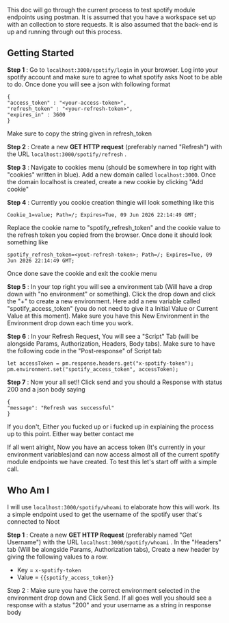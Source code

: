 This doc will go through the current process to test spotify module endpoints using postman. It is assumed that you have a workspace set up with an collection to store requests. It is also assumed that the back-end is up and running through out this process.

## Getting Started

**Step 1** : Go to `localhost:3000/spotify/login` in your browser. Log into your spotify account and make sure to agree to what spotify asks Noot to be able to do. Once done you will see a json with following format

```
{
"access_token" : "<your-access-token>",
"refresh_token" : "<your-refresh-token>",
"expires_in" : 3600
}
```

Make sure to copy the string given in refresh_token

**Step 2** : Create a new **GET HTTP request** (preferably named "Refresh") with the URL `localhost:3000/spotify/refresh` . 

**Step 3** : Navigate to cookies menu (should be somewhere in top right with "cookies" written in blue). Add a new domain called `localhost:3000`. Once the domain localhost is created, create a new cookie by clicking "Add cookie"  

**Step 4** : Currently you cookie creation thingie will look something like this

```
Cookie_1=value; Path=/; Expires=Tue, 09 Jun 2026 22:14:49 GMT;
```

Replace the cookie name to "spotify_refresh_token" and the cookie value to the refresh token you copied from the browser. Once done it should look something like

```
spotify_refresh_token=<yout-refresh-token>; Path=/; Expires=Tue, 09 Jun 2026 22:14:49 GMT;
```

Once done save the cookie and exit the cookie menu

**Step 5** :  In your top right you will see a environment tab (Will have a drop down with "no environment" or something). Click the drop down and click the "+" to create a new environment. Here add a new variable called "spotify_access_token" (you do not need to give it a Initial Value or Current Value at this moment). Make sure you have this New Environment in the Environment drop down each time you work.

**Step 6** : In your Refresh Request, You will see a "Script" Tab (will be alongside Params, Authorization, Headers, Body tabs). Make sure to have the following code in the "Post-response" of Script tab

```
let accessToken = pm.response.headers.get("x-spotify-token");
pm.environment.set("spotify_access_token", accessToken);
```

**Step 7** : Now your all set!! Click send and you should a Response with status 200 and a json body saying

```
{
"message": "Refresh was successful"
}
```

If you don't, Either you fucked up or i fucked up in explaining the process up to this point. Either way better contact me

If all went alright, Now you have an access token (It's currently in your environment variables)and can now access almost all of the current spotify module endpoints we have created. To test this let's start off with a simple call.

## Who Am I

I will use `localhost:3000/spotify/whoami` to elaborate how this will work. Its a simple endpoint used to get the username of the spotify user that's connected to Noot

**Step 1** : Create a new **GET HTTP Request** (preferably named "Get Username") with the URL `localhost:3000/spotify/whoami` . In the "Headers" tab (Will be alongside Params, Authorization tabs), Create a new header by giving the following values to a row.
- Key = `x-spotify-token`
- Value = `{{spotify_access_token}}`

Step 2 : Make sure you have the correct environment selected in the environment drop down and Click Send. If all goes well you should see a response with a status "200" and your username as a string in response body